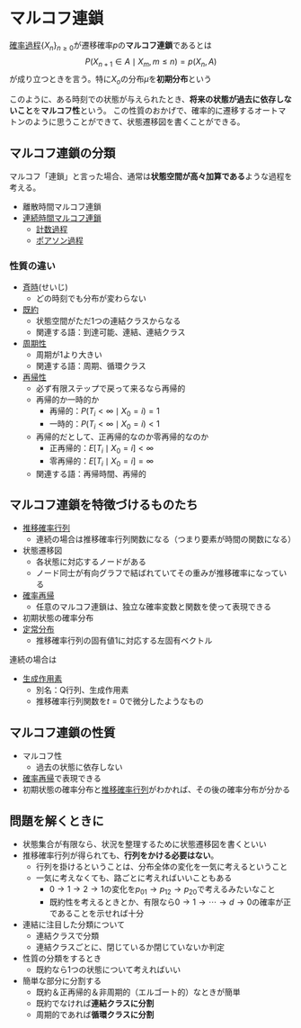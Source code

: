 # マルコフ連鎖

[確率過程](./index.md)$\{X_n\}_{n\ge 0}$が遷移確率$p$の**マルコフ連鎖**であるとは
$$P(X_{n+1} \in A \mid X_m , m\le n) = p(X_n, A)$$
が成り立つときを言う。特に$X_o$の分布$\mu$を**初期分布**という

このように、ある時刻での状態が与えられたとき、**将来の状態が過去に依存しないこと**を**マルコフ性**という。
この性質のおかげで、確率的に遷移するオートマトンのように思うことができて、状態遷移図を書くことができる。

## マルコフ連鎖の分類

マルコフ「連鎖」と言った場合、通常は**状態空間が高々加算である**ような過程を考える。

- 離散時間マルコフ連鎖
- [連続時間マルコフ連鎖](./continuous-time-markov-chain.md)
  - [計数過程](./counting-process.md)
  - [ポアソン過程](./poisson-process.md)

### 性質の違い

- [斉時](./time-homogeneous.md)(せいじ)
  - どの時刻でも分布が変わらない
- [既約](./irreducible.md)
  - 状態空間がただ1つの連結クラスからなる
  - 関連する語：到達可能、連結、連結クラス
- [周期性](./periodicity.md)
  - 周期が1より大きい
  - 関連する語：周期、循環クラス
- [再帰性](./recursion.md)
  - 必ず有限ステップで戻って来るなら再帰的
  - 再帰的か一時的か
    - 再帰的：$P(T_i<\infty\mid X_0 = i) = 1$
    - 一時的：$P(T_i<\infty \mid X_0=i) < 1$
  - 再帰的だとして、正再帰的なのか零再帰的なのか
    - 正再帰的：$E[T_i\mid X_0 = i]<\infty$
    - 零再帰的：$E[T_i\mid X_0 = i] = \infty$
  - 関連する語：再帰時間、再帰的

## マルコフ連鎖を特徴づけるものたち

- [推移確率行列](./transision-probability-matrix.md)
  - 連続の場合は推移確率行列関数になる（つまり要素が時間の関数になる）
- 状態遷移図
  - 各状態に対応するノードがある
  - ノード同士が有向グラフで結ばれていてその重みが推移確率になっている
- [確率再帰](./probablistic-resurcion.md)
  - 任意のマルコフ連鎖は、独立な確率変数と関数を使って表現できる
- 初期状態の確率分布
- [定常分布](./stationary-distribution.md)
  - 推移確率行列の固有値1に対応する左固有ベクトル

連続の場合は

- [生成作用素](./generator.md)
  - 別名：Q行列、生成作用素
  - 推移確率行列関数を$t=0$で微分したようなもの

## マルコフ連鎖の性質

- マルコフ性
  - 過去の状態に依存しない
- [確率再帰](./probablistic-resurcion.md)で表現できる
- 初期状態の確率分布と[推移確率行列](./transision-probability-matrix.md)がわかれば、その後の確率分布が分かる

## 問題を解くときに

- 状態集合が有限なら、状況を整理するために状態遷移図を書くといい
- 推移確率行列が得られても、**行列をかける必要はない**。
  - 行列を掛けるということは、分布全体の変化を一気に考えるということ
  - 一気に考えなくても、路ごとに考えればいいこともある
    - $0\to1\to2\to1$の変化を$p_{01}\to p_{12} \to p_{20}$で考えるみたいなこと
    - 既約性を考えるときとか、有限なら$0\to1\to\cdots \to d\to0$の確率が正であることを示せれば十分
- 連結に注目した分類について
  - 連結クラスで分類
  - 連結クラスごとに、閉じているか閉じていないか判定
- 性質の分類をするとき
  - 既約なら1つの状態について考えればいい
- 簡単な部分に分割する
  - 既約＆正再帰的＆非周期的（エルゴート的）なときが簡単
  - 既約でなければ**連結クラスに分割**
  - 周期的であれば**循環クラスに分割**
